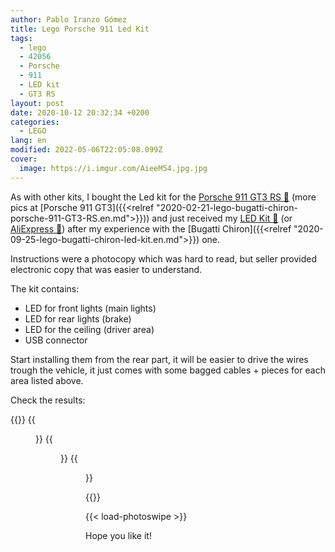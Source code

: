 ```yaml
---
author: Pablo Iranzo Gómez
title: Lego Porsche 911 Led Kit
tags:
  - lego
  - 42056
  - Porsche
  - 911
  - LED kit
  - GT3 RS
layout: post
date: 2020-10-12 20:32:34 +0200
categories:
  - LEGO
lang: en
modified: 2022-05-06T22:05:08.099Z
cover:
  image: https://i.imgur.com/AieeM54.jpg.jpg
---
```


As with other kits, I bought the Led kit for the [Porsche 911 GT3 RS 🛒](https://www.amazon.es/dp/B01CCT2ZHC?tag=redken-21) (more pics at [Porsche 911 GT3]({{<relref "2020-02-21-lego-bugatti-chiron-porsche-911-GT3-RS.en.md">}})) and just received my [LED Kit 🛒](https://www.amazon.es/dp/B07C31ZFDM?tag=redken-21) (or [AliExpress 🛒](https://s.click.aliexpress.com/e/_eKUAhL)) after my experience with the [Bugatti Chiron]({{<relref "2020-09-25-lego-bugatti-chiron-led-kit.en.md">}}) one.

Instructions were a photocopy which was hard to read, but seller provided electronic copy that was easier to understand.

The kit contains:

- LED for front lights (main lights)
- LED for rear lights (brake)
- LED for the ceiling (driver area)
- USB connector

Start installing them from the rear part, it will be easier to drive the wires trough the vehicle, it just comes with some bagged cables + pieces for each area listed above.

Check the results:

{{<gallery>}}
{{<figure src="https://i.imgur.com/AieeM54t.jpg" link="https://i.imgur.com/AieeM54.jpg.jpg" alt="" >}}
{{<figure src="https://i.imgur.com/YnxvdGBt.jpg" link="https://i.imgur.com/YnxvdGB.jpg.jpg" alt="" >}}
{{<figure src="https://i.imgur.com/NOJbVyCt.jpg" link="https://i.imgur.com/NOJbVyC.jpg.jpg" alt="" >}}

{{</gallery>}}

{{< load-photoswipe >}}

Hope you like it!
